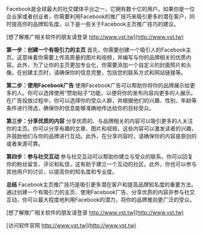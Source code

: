 Facebook是全球最大的社交媒体平台之一，它拥有数十亿的用户。如果你是一位企业家或者创业者，你需要利用Facebook的推广技巧来吸引更多的潜在客户，同时提高你的品牌知名度。以下是一些关于Facebook主页推广技巧的建议。

[想了解推广相关软件的朋友请登录 http://www.vst.tw](http://www.vst.tw)

**第一步：创建一个有吸引力的主页**
首先，你需要创建一个吸引人的Facebook主页。这意味着你需要上传高质量的图片和视频，并编写与你的品牌相关的优质内容。此外，为了让你的主页更加专业化，你需要添加一个自定义的封面照片和头像。在创建主页时，请确保你的信息完整，包括您的联系方式和网站链接等。

**第二步：使用Facebook广告**
使用Facebook广告可以帮助你将你的品牌展示给更多的人。你可以选择使用“赞助帖子”功能，以便将你的发布内容向更多的人展示。在广告投放过程中，你可以选择你的受众人群，并根据他们的兴趣、性别、年龄等条件进行筛选，确保你的信息能够准确地传达给你的目标受众。

**第三步：分享优质的内容**
分享优质的、与品牌相关的内容可以吸引更多的人关注你的主页。你可以分享有趣的文章、图片和视频，这些内容可以激发读者的兴趣，并鼓励他们与你的品牌进行互动。此外，在分享内容时，请确保你的内容是原创的或者来源可靠。

**第四步：参与社交互动**
参与社交互动可以帮助你建立与受众的联系。你可以回复你的粉丝留言、评论和私信，这有助于建立一个互动的社区。此外，你也可以参与其他用户的讨论，以提高你的知名度和专业度。

**总结**
Facebook主页推广技巧是吸引更多潜在客户和提高品牌知名度的重要方法。通过创建一个有吸引力的主页、使用Facebook广告、分享优质的内容并参与社交互动，你可以最大程度地利用Facebook的潜力，将你的品牌推向更广泛的受众。

[想了解推广相关软件的朋友请登录 http://www.vst.tw](http://www.vst.tw)


[访问软件官网 http://www.vst.tw](http://www.vst.tw)
